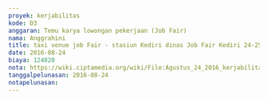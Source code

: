 ```yaml
---
proyek: kerjabilitas
kode: D3
anggaran: Temu karya lowongan pekerjaan (Job Fair)
nama: Anggrahini
title: taxi venue job Fair - stasiun Kediri dinas Job Fair Kediri 24-25 Agustus 2016
date: 2016-08-24
biaya: 124820
nota: https://wiki.ciptamedia.org/wiki/File:Agustus_24_2016_kerjabilitas_D3_taxi_venue_makan_hotel_jobfair_kediri_inok.jpg
tanggalpelunasan: 2016-08-24
notapelunasan:
---
```

